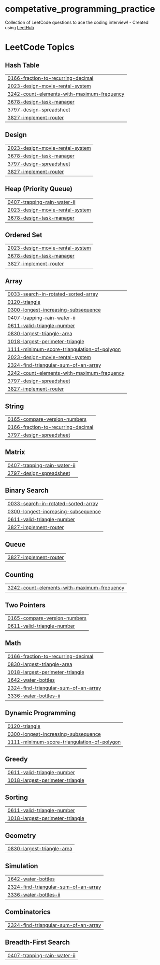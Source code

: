# competative_programming_practice
Collection of LeetCode questions to ace the coding interview! - Created using [LeetHub](https://github.com/QasimWani/LeetHub)

<!---LeetCode Topics Start-->
# LeetCode Topics
## Hash Table
|  |
| ------- |
| [0166-fraction-to-recurring-decimal](https://github.com/addisu-abitew/competative_programming/tree/master/0166-fraction-to-recurring-decimal) |
| [2023-design-movie-rental-system](https://github.com/addisu-abitew/competative_programming/tree/master/2023-design-movie-rental-system) |
| [3242-count-elements-with-maximum-frequency](https://github.com/addisu-abitew/competative_programming/tree/master/3242-count-elements-with-maximum-frequency) |
| [3678-design-task-manager](https://github.com/addisu-abitew/competative_programming/tree/master/3678-design-task-manager) |
| [3797-design-spreadsheet](https://github.com/addisu-abitew/competative_programming/tree/master/3797-design-spreadsheet) |
| [3827-implement-router](https://github.com/addisu-abitew/competative_programming/tree/master/3827-implement-router) |
## Design
|  |
| ------- |
| [2023-design-movie-rental-system](https://github.com/addisu-abitew/competative_programming/tree/master/2023-design-movie-rental-system) |
| [3678-design-task-manager](https://github.com/addisu-abitew/competative_programming/tree/master/3678-design-task-manager) |
| [3797-design-spreadsheet](https://github.com/addisu-abitew/competative_programming/tree/master/3797-design-spreadsheet) |
| [3827-implement-router](https://github.com/addisu-abitew/competative_programming/tree/master/3827-implement-router) |
## Heap (Priority Queue)
|  |
| ------- |
| [0407-trapping-rain-water-ii](https://github.com/addisu-abitew/competative_programming/tree/master/0407-trapping-rain-water-ii) |
| [2023-design-movie-rental-system](https://github.com/addisu-abitew/competative_programming/tree/master/2023-design-movie-rental-system) |
| [3678-design-task-manager](https://github.com/addisu-abitew/competative_programming/tree/master/3678-design-task-manager) |
## Ordered Set
|  |
| ------- |
| [2023-design-movie-rental-system](https://github.com/addisu-abitew/competative_programming/tree/master/2023-design-movie-rental-system) |
| [3678-design-task-manager](https://github.com/addisu-abitew/competative_programming/tree/master/3678-design-task-manager) |
| [3827-implement-router](https://github.com/addisu-abitew/competative_programming/tree/master/3827-implement-router) |
## Array
|  |
| ------- |
| [0033-search-in-rotated-sorted-array](https://github.com/addisu-abitew/competative_programming/tree/master/0033-search-in-rotated-sorted-array) |
| [0120-triangle](https://github.com/addisu-abitew/competative_programming/tree/master/0120-triangle) |
| [0300-longest-increasing-subsequence](https://github.com/addisu-abitew/competative_programming/tree/master/0300-longest-increasing-subsequence) |
| [0407-trapping-rain-water-ii](https://github.com/addisu-abitew/competative_programming/tree/master/0407-trapping-rain-water-ii) |
| [0611-valid-triangle-number](https://github.com/addisu-abitew/competative_programming/tree/master/0611-valid-triangle-number) |
| [0830-largest-triangle-area](https://github.com/addisu-abitew/competative_programming/tree/master/0830-largest-triangle-area) |
| [1018-largest-perimeter-triangle](https://github.com/addisu-abitew/competative_programming/tree/master/1018-largest-perimeter-triangle) |
| [1111-minimum-score-triangulation-of-polygon](https://github.com/addisu-abitew/competative_programming/tree/master/1111-minimum-score-triangulation-of-polygon) |
| [2023-design-movie-rental-system](https://github.com/addisu-abitew/competative_programming/tree/master/2023-design-movie-rental-system) |
| [2324-find-triangular-sum-of-an-array](https://github.com/addisu-abitew/competative_programming/tree/master/2324-find-triangular-sum-of-an-array) |
| [3242-count-elements-with-maximum-frequency](https://github.com/addisu-abitew/competative_programming/tree/master/3242-count-elements-with-maximum-frequency) |
| [3797-design-spreadsheet](https://github.com/addisu-abitew/competative_programming/tree/master/3797-design-spreadsheet) |
| [3827-implement-router](https://github.com/addisu-abitew/competative_programming/tree/master/3827-implement-router) |
## String
|  |
| ------- |
| [0165-compare-version-numbers](https://github.com/addisu-abitew/competative_programming/tree/master/0165-compare-version-numbers) |
| [0166-fraction-to-recurring-decimal](https://github.com/addisu-abitew/competative_programming/tree/master/0166-fraction-to-recurring-decimal) |
| [3797-design-spreadsheet](https://github.com/addisu-abitew/competative_programming/tree/master/3797-design-spreadsheet) |
## Matrix
|  |
| ------- |
| [0407-trapping-rain-water-ii](https://github.com/addisu-abitew/competative_programming/tree/master/0407-trapping-rain-water-ii) |
| [3797-design-spreadsheet](https://github.com/addisu-abitew/competative_programming/tree/master/3797-design-spreadsheet) |
## Binary Search
|  |
| ------- |
| [0033-search-in-rotated-sorted-array](https://github.com/addisu-abitew/competative_programming/tree/master/0033-search-in-rotated-sorted-array) |
| [0300-longest-increasing-subsequence](https://github.com/addisu-abitew/competative_programming/tree/master/0300-longest-increasing-subsequence) |
| [0611-valid-triangle-number](https://github.com/addisu-abitew/competative_programming/tree/master/0611-valid-triangle-number) |
| [3827-implement-router](https://github.com/addisu-abitew/competative_programming/tree/master/3827-implement-router) |
## Queue
|  |
| ------- |
| [3827-implement-router](https://github.com/addisu-abitew/competative_programming/tree/master/3827-implement-router) |
## Counting
|  |
| ------- |
| [3242-count-elements-with-maximum-frequency](https://github.com/addisu-abitew/competative_programming/tree/master/3242-count-elements-with-maximum-frequency) |
## Two Pointers
|  |
| ------- |
| [0165-compare-version-numbers](https://github.com/addisu-abitew/competative_programming/tree/master/0165-compare-version-numbers) |
| [0611-valid-triangle-number](https://github.com/addisu-abitew/competative_programming/tree/master/0611-valid-triangle-number) |
## Math
|  |
| ------- |
| [0166-fraction-to-recurring-decimal](https://github.com/addisu-abitew/competative_programming/tree/master/0166-fraction-to-recurring-decimal) |
| [0830-largest-triangle-area](https://github.com/addisu-abitew/competative_programming/tree/master/0830-largest-triangle-area) |
| [1018-largest-perimeter-triangle](https://github.com/addisu-abitew/competative_programming/tree/master/1018-largest-perimeter-triangle) |
| [1642-water-bottles](https://github.com/addisu-abitew/competative_programming/tree/master/1642-water-bottles) |
| [2324-find-triangular-sum-of-an-array](https://github.com/addisu-abitew/competative_programming/tree/master/2324-find-triangular-sum-of-an-array) |
| [3336-water-bottles-ii](https://github.com/addisu-abitew/competative_programming/tree/master/3336-water-bottles-ii) |
## Dynamic Programming
|  |
| ------- |
| [0120-triangle](https://github.com/addisu-abitew/competative_programming/tree/master/0120-triangle) |
| [0300-longest-increasing-subsequence](https://github.com/addisu-abitew/competative_programming/tree/master/0300-longest-increasing-subsequence) |
| [1111-minimum-score-triangulation-of-polygon](https://github.com/addisu-abitew/competative_programming/tree/master/1111-minimum-score-triangulation-of-polygon) |
## Greedy
|  |
| ------- |
| [0611-valid-triangle-number](https://github.com/addisu-abitew/competative_programming/tree/master/0611-valid-triangle-number) |
| [1018-largest-perimeter-triangle](https://github.com/addisu-abitew/competative_programming/tree/master/1018-largest-perimeter-triangle) |
## Sorting
|  |
| ------- |
| [0611-valid-triangle-number](https://github.com/addisu-abitew/competative_programming/tree/master/0611-valid-triangle-number) |
| [1018-largest-perimeter-triangle](https://github.com/addisu-abitew/competative_programming/tree/master/1018-largest-perimeter-triangle) |
## Geometry
|  |
| ------- |
| [0830-largest-triangle-area](https://github.com/addisu-abitew/competative_programming/tree/master/0830-largest-triangle-area) |
## Simulation
|  |
| ------- |
| [1642-water-bottles](https://github.com/addisu-abitew/competative_programming/tree/master/1642-water-bottles) |
| [2324-find-triangular-sum-of-an-array](https://github.com/addisu-abitew/competative_programming/tree/master/2324-find-triangular-sum-of-an-array) |
| [3336-water-bottles-ii](https://github.com/addisu-abitew/competative_programming/tree/master/3336-water-bottles-ii) |
## Combinatorics
|  |
| ------- |
| [2324-find-triangular-sum-of-an-array](https://github.com/addisu-abitew/competative_programming/tree/master/2324-find-triangular-sum-of-an-array) |
## Breadth-First Search
|  |
| ------- |
| [0407-trapping-rain-water-ii](https://github.com/addisu-abitew/competative_programming/tree/master/0407-trapping-rain-water-ii) |
<!---LeetCode Topics End-->